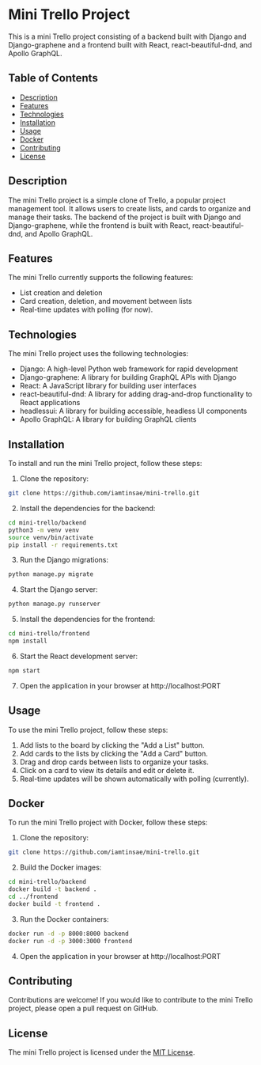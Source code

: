 # Mini Trello Project

This is a mini Trello project consisting of a backend built with Django and Django-graphene and a frontend built with React, react-beautiful-dnd, and Apollo GraphQL.

## Table of Contents

- [Description](#description)
- [Features](#features)
- [Technologies](#technologies)
- [Installation](#installation)
- [Usage](#usage)
- [Docker](#docker)
- [Contributing](#contributing)
- [License](#license)

## Description

The mini Trello project is a simple clone of Trello, a popular project management tool. It allows users to create lists, and cards to organize and manage their tasks. The backend of the project is built with Django and Django-graphene, while the frontend is built with React, react-beautiful-dnd, and Apollo GraphQL.

## Features

The mini Trello currently supports the following features:

- List creation and deletion
- Card creation, deletion, and movement between lists
- Real-time updates with polling (for now).

## Technologies

The mini Trello project uses the following technologies:

- Django: A high-level Python web framework for rapid development
- Django-graphene: A library for building GraphQL APIs with Django
- React: A JavaScript library for building user interfaces
- react-beautiful-dnd: A library for adding drag-and-drop functionality to React applications
- headlessui: A library for building accessible, headless UI components
- Apollo GraphQL: A library for building GraphQL clients

## Installation

To install and run the mini Trello project, follow these steps:

1. Clone the repository:

```bash
git clone https://github.com/iamtinsae/mini-trello.git
```

2. Install the dependencies for the backend:

```bash
cd mini-trello/backend
python3 -m venv venv
source venv/bin/activate
pip install -r requirements.txt
```

3. Run the Django migrations:

```bash
python manage.py migrate
```

4. Start the Django server:

```bash
python manage.py runserver
```

5. Install the dependencies for the frontend:

```bash
cd mini-trello/frontend
npm install
```

6. Start the React development server:

```bash
npm start
```

7. Open the application in your browser at http://localhost:PORT

## Usage

To use the mini Trello project, follow these steps:

1. Add lists to the board by clicking the "Add a List" button.
2. Add cards to the lists by clicking the "Add a Card" button.
3. Drag and drop cards between lists to organize your tasks.
4. Click on a card to view its details and edit or delete it.
5. Real-time updates will be shown automatically with polling (currently).

## Docker

To run the mini Trello project with Docker, follow these steps:

1. Clone the repository:

```bash
git clone https://github.com/iamtinsae/mini-trello.git
```

2. Build the Docker images:

```bash
cd mini-trello/backend
docker build -t backend .
cd ../frontend
docker build -t frontend .
```

3. Run the Docker containers:

```bash
docker run -d -p 8000:8000 backend
docker run -d -p 3000:3000 frontend
```

4. Open the application in your browser at http://localhost:PORT

## Contributing

Contributions are welcome! If you would like to contribute to the mini Trello project, please open a pull request on GitHub.

## License

The mini Trello project is licensed under the [MIT License](https://opensource.org/licenses/MIT).
